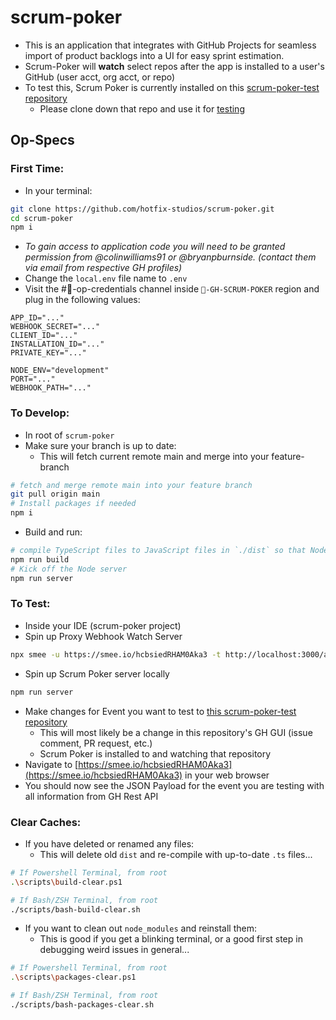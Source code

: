 # scrum-poker
- This is an application that integrates with GitHub Projects for seamless import of product backlogs into a UI for easy sprint estimation.
- Scrum-Poker will **watch** select repos after the app is installed to a user's GitHub (user acct, org acct, or repo)
- To test this, Scrum Poker is currently installed on this [scrum-poker-test repository](https://github.com/colinwilliams91/scrum-poker-test)
  - Please clone down that repo and use it for [testing](https://github.com/colinwilliams91/scrum-poker?tab=readme-ov-file#to-test)

## Op-Specs

### First Time:
- In your terminal:
```sh
git clone https://github.com/hotfix-studios/scrum-poker.git
cd scrum-poker
npm i
```
- _To gain access to application code you will need to be granted permission from @colinwilliams91 or @bryanpburnside. (contact them via email from respective GH profiles)_
- Change the `local.env` file name to `.env`
- Visit the #🔐-op-credentials channel inside `🦺-GH-SCRUM-POKER` region and plug in the following values:
```env
APP_ID="..."
WEBHOOK_SECRET="..."
CLIENT_ID="..."
INSTALLATION_ID="..."
PRIVATE_KEY="..."

NODE_ENV="development"
PORT="..."
WEBHOOK_PATH="..."
```

### To Develop:
- In root of `scrum-poker`
- Make sure your branch is up to date:
  - This will fetch current remote main and merge into your feature-branch
```sh
# fetch and merge remote main into your feature branch
git pull origin main
# Install packages if needed
npm i
```
- Build and run:
```sh
# compile TypeScript files to JavaScript files in `./dist` so that Node can run
npm run build
# Kick off the Node server
npm run server
```

### To Test:
- Inside your IDE (scrum-poker project)
- Spin up Proxy Webhook Watch Server
```sh
npx smee -u https://smee.io/hcbsiedRHAM0Aka3 -t http://localhost:3000/api/webhook
```
- Spin up Scrum Poker server locally
```sh
npm run server
```
- Make changes for Event you want to test to [this scrum-poker-test repository](https://github.com/colinwilliams91/scrum-poker-test)
  - This will most likely be a change in this repository's GH GUI (issue comment, PR request, etc.)
  - Scrum Poker is installed to and watching that repository
- Navigate to [https://smee.io/hcbsiedRHAM0Aka3](https://smee.io/hcbsiedRHAM0Aka3) in your web browser
- You should now see the JSON Payload for the event you are testing with all information from GH Rest API

### Clear Caches:
- If you have deleted or renamed any files:
  - This will delete old `dist` and re-compile with up-to-date `.ts` files...
```sh
# If Powershell Terminal, from root
.\scripts\build-clear.ps1

# If Bash/ZSH Terminal, from root
./scripts/bash-build-clear.sh
```
- If you want to clean out `node_modules` and reinstall them:
  - This is good if you get a blinking terminal, or a good first step in debugging weird issues in general...
```sh
# If Powershell Terminal, from root
.\scripts\packages-clear.ps1

# If Bash/ZSH Terminal, from root
./scripts/bash-packages-clear.sh
```